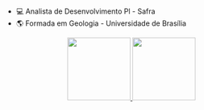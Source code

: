 - :computer: Analista de Desenvolvimento Pl - Safra
- :earth_americas: Formada em Geologia - Universidade de Brasília

<div align="center">
  <a href="https://github.com/luizacampello">
  <img height="125em" src="https://github-readme-stats.vercel.app/api?username=luizacampello&hide_title=true&hide=issues&show_icons=true&theme=nord&include_all_commits=true&count_private=true&hide_title=true"/>
  <img height="125em" src="https://github-readme-stats.vercel.app/api/top-langs/?username=luizacampello&layout=compact&include_all_commits=true&langs_count=7&theme=nord&hide_title=true"/>
</div>
